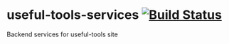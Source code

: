 # useful-tools-services [![Build Status](https://travis-ci.org/alimcmaster1/useful-tools-services.svg?branch=master)](https://travis-ci.org/alimcmaster1/useful-tools-services)
Backend services for useful-tools site
